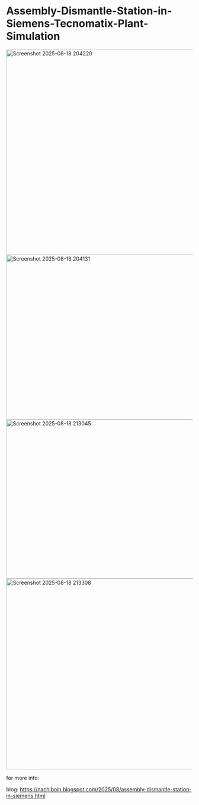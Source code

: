# Assembly-Dismantle-Station-in-Siemens-Tecnomatix-Plant-Simulation
<img width="1647" height="552" alt="Screenshot 2025-08-18 204220" src="https://github.com/user-attachments/assets/7516f2de-1c01-4f56-b436-81410efa41b1" />

<img width="637" height="443" alt="Screenshot 2025-08-18 204131" src="https://github.com/user-attachments/assets/e87e3150-446f-439c-a67b-04c23075a4c7" />

<img width="1063" height="428" alt="Screenshot 2025-08-18 213045" src="https://github.com/user-attachments/assets/98ab4065-7dac-41cf-8158-bf3c568ceaba" />

<img width="985" height="513" alt="Screenshot 2025-08-18 213308" src="https://github.com/user-attachments/assets/400f89bb-7476-4124-85d7-4796b3d08c0f" />

for more info:

blog: https://nachiboin.blogspot.com/2025/08/assembly-dismantle-station-in-siemens.html
 
